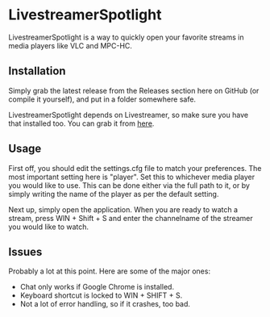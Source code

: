 # LivestreamerSpotlight

LivestreamerSpotlight is a way to quickly open your favorite streams in media players like VLC and MPC-HC.

## Installation

Simply grab the latest release from the Releases section here on GitHub (or compile it yourself), and put in a folder somewhere safe.

LivestreamerSpotlight depends on Livestreamer, so make sure you have that installed too. You can grab it from [here](http://docs.livestreamer.io/install.html#windows-binaries).

## Usage

First off, you should edit the settings.cfg file to match your preferences. The most important setting here is "player". Set this to whichever media player you would like to use. This can be done either via the full path to it, or by simply writing the name of the player as per the default setting.

Next up, simply open the application. When you are ready to watch a stream, press WIN + Shift + S and enter the channelname of the streamer you would like to watch.

## Issues

Probably a lot at this point. Here are some of the major ones:

* Chat only works if Google Chrome is installed.
* Keyboard shortcut is locked to WIN + SHIFT + S.
* Not a lot of error handling, so if it crashes, too bad.
